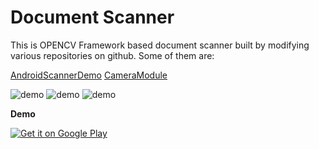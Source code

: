 # Document Scanner
 
 This is OPENCV Framework based document scanner built by modifying various repositories on github. Some of them are:
  
  [AndroidScannerDemo](https://github.com/jhansireddy/AndroidScannerDemo)
  [CameraModule](https://github.com/Yalantis/CameraModule)
  
  ![demo](https://lh3.googleusercontent.com/YstDXw6sQXv6tWPn1_byUIIiYmg1Qrd-aEx6NJ23iawOhuN_nPkRvc-Z6rwhh4ah=h900-rw)
  ![demo](https://lh3.googleusercontent.com/IXATitwfrOWjnct9Q_ms1GEDC26WkrRl11CJ-LsDOJYyI86scs5WHkeej3D9Y8xjSHUF=h900-rw)
  ![demo](https://lh3.googleusercontent.com/2H5kaed8CIEWq5F8eu4h-czkxkGjBxdYYvyqmFUwFuW83PfSlpFHooAMXYwFceLuSg=h900-rw)
  
  **Demo**
  
  <a href='https://play.google.com/store/apps/details?id=vi.pdfscanner&hl=en&utm_source=global_co&utm_medium=prtnr&utm_content=Mar2515&utm_campaign=PartBadge&pcampaignid=MKT-Other-global-all-co-prtnr-py-PartBadge-Mar2515-1'><img alt='Get it on Google Play' src='https://play.google.com/intl/en_us/badges/images/badge_new.png'/></a>